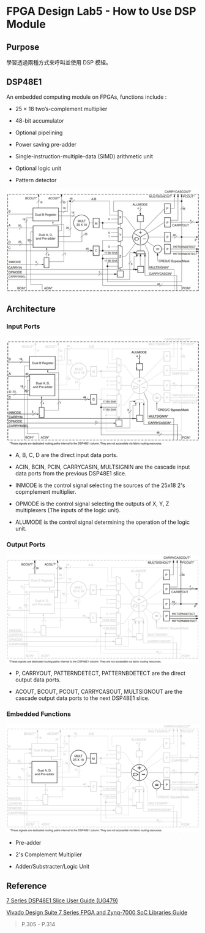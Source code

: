 FPGA Design Lab5 - How to Use DSP Module
===

## Purpose

學習透過兩種方式來呼叫並使用 DSP 模組。

## DSP48E1

An embedded computing module on FPGAs, functions include :

- 25 × 18 two’s-complement multiplier

- 48-bit accumulator

- Optional pipelining

- Power saving pre-adder

-  Single-instruction-multiple-data (SIMD) arithmetic unit

- Optional logic unit

- Pattern detector


![DSP48E1](images/DSP.jpg)

## Architecture

### Input Ports

![Input Ports](images/input.jpg)

- A, B, C, D are the direct input data ports.

- ACIN, BCIN, PCIN, CARRYCASIN, MULTSIGNIN are the cascade input data ports from the previous DSP48E1 slice.

- INMODE is the control signal selecting the sources of the 25x18 2's copmplement multiplier.

- OPMODE is the control signal selecting the outputs of X, Y, Z multiplexers (The inputs of the logic unit).

- ALUMODE is the control signal determining the operation of the logic unit.  

### Output Ports

![Output Ports](images/output.jpg)

- P, CARRYOUT, PATTERNDETECT, PATTERNBDETECT are the direct output data ports.

- ACOUT, BCOUT, PCOUT, CARRYCASOUT, MULTSIGNOUT are the cascade output data ports to the next DSP48E1 slice.

### Embedded Functions

![Embedded Functions](images/functions.jpg)

- Pre-adder

- 2's Complement Multiplier

- Adder/Substracter/Logic Unit

## Reference

[7 Series DSP48E1 Slice User Guide (UG479)](https://www.xilinx.com/support/documentation/user_guides/ug479_7Series_DSP48E1.pdf)

[Vivado Design Suite 7 Series FPGA and Zynq-7000 SoC Libraries Guide](https://docs.xilinx.com/v/u/2020.1-English/ug953-vivado-7series-libraries)

> P.305 - P.314
